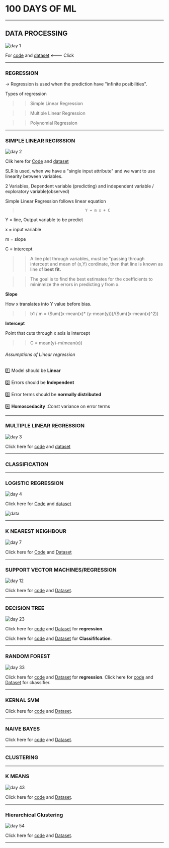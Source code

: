 # 100 DAYS OF ML
---

##  DATA PROCESSING

![day 1](https://user-images.githubusercontent.com/17926361/51560346-4c023f00-1eaa-11e9-854f-3ce6fefd059b.jpg)

For [code](https://github.com/subhashgowda/100daysofml/blob/master/Data%20Processing/Datapreprocessing.ipynb) and  [dataset](https://github.com/subhashgowda/100daysofml/blob/master/Data%20Processing/Data.csv) <--- Click

------
### REGRESSION

-> Regression is used when the prediction have "infinite posibilities".

Types of regression

>> Simple Linear Regression

>> Multiple Linear Regression 

>> Polynomial Regression

------
### SIMPLE LINEAR REGRSSION

![day 2](https://user-images.githubusercontent.com/17926361/51587733-ca40fe80-1f07-11e9-8f7d-3dc959eab890.jpg)

Clik here for [Code](https://github.com/subhashgowda/100daysofml/blob/master/Simple%20linear%20regression/Simplelinearregression.ipynb) and [dataset](https://github.com/subhashgowda/100daysofml/blob/master/Simple%20linear%20regression/studentscores.csv)

SLR is used, when we have a "single input attribute" and we want to use linearity between variables.

2 Variables, Dependent variable (predicting) and independent variable / exploratory variable(observed)

Simple Linear Regression follows linear equation 
 
   >                                   Y = m x + C
   
   Y = line, Output variable to be predict
   
   x = input variable
   
   m = slope
    
   C = intercept
   
>> A line plot through variables, must be "passing through intercept and mean of (x,Y) cordinate, then that line is known as line of **best** **fit.** 

>> The goal is to find the best estimates for the coefficients to mininmize the errors in predicting y from x.

 **Slope**
  
  How x translates into Y value before bias.

>>    b1 / m = (Sum((x-mean(x)* (y-mean(y)))/(Sum((x-mean(x)^2))

**Intercept**

Point that cuts through x axis is intercept

>>   C = mean(y)-m(mean(x))

###### Assumptions of Linear regression


  :one: Model should be **Linear**
  
  :two: Errors should be **Independent**
  
  :three: Error terms should be **normally distributed**
  
  :four: **Homoscedacity** :Const variance on error terms
  
 -------
 ### MULTIPLE LINEAR REGRESSION
 
 ![day 3](https://user-images.githubusercontent.com/17926361/51655635-87dcf780-1fc3-11e9-9543-be2431c8e8c8.jpg)

 Click here for [code](https://github.com/subhashgowda/100daysofml/blob/master/Multiple%20linear%20regression/Multiple%20linear%20regression.ipynb) and [dataset](https://github.com/subhashgowda/100daysofml/blob/master/Multiple%20linear%20regression/50_Startups.csv)

-------
### CLASSIFICATION


-------
### LOGISTIC REGRESSION

![day 4](https://user-images.githubusercontent.com/17926361/51655768-25382b80-1fc4-11e9-9af5-842d68258864.jpg)

Click here for [Code](https://github.com/subhashgowda/100daysofml/blob/master/Logistic%20regression/Logisticregession.ipynb) and [dataset](https://github.com/subhashgowda/100daysofml/blob/master/Logistic%20regression/Social_Network_Ads.csv)

![data](https://user-images.githubusercontent.com/17926361/51655771-2701ef00-1fc4-11e9-9df0-509fa0b28e17.PNG)



--------


### K NEAREST NEIGHBOUR

![day 7](https://user-images.githubusercontent.com/17926361/51655923-ce7f2180-1fc4-11e9-92d3-50928e2a463c.jpg)

Click here for [Code](https://github.com/subhashgowda/100daysofml/blob/master/K%20Nearest%20Neighbours/Knearestneighbors.ipynb) and [Dataset](https://github.com/subhashgowda/100daysofml/blob/master/K%20Nearest%20Neighbours/Social_Network_Ads.csv)

--------
### SUPPORT VECTOR MACHINES/REGRESSION

![day 12](https://user-images.githubusercontent.com/17926361/51656917-c0cb9b00-1fc8-11e9-80a6-234805a3c114.jpg)

Click here for [code](https://github.com/subhashgowda/100daysofml/blob/master/Support%20Vector%20Regression/svr.py) and [Dataset](https://github.com/subhashgowda/100daysofml/blob/master/Support%20Vector%20Regression/Position_Salaries.csv).

------

### DECISION TREE 

![day 23](https://user-images.githubusercontent.com/17926361/51657127-8d3d4080-1fc9-11e9-8f32-aefc44e5d5ce.jpg)

Click here for [code](https://github.com/subhashgowda/100daysofml/blob/master/Decision%20tree%20Regression/decision_tree_regression.py) and [Dataset](https://github.com/subhashgowda/100daysofml/blob/master/Decision%20tree%20Regression/Position_Salaries.csv) for **regression**.

Click here for [code](https://github.com/subhashgowda/100daysofml/blob/master/Decision%20Tree%20Classification/decision_tree_classification.py) and [Dataset](https://github.com/subhashgowda/100daysofml/blob/master/Decision%20Tree%20Classification/Social_Network_Ads.csv) for **Classififcation**.

-------

### RANDOM FOREST

![day 33](https://user-images.githubusercontent.com/17926361/51657139-94fce500-1fc9-11e9-9d5c-7f836b57189d.jpg)

Click here for [code](https://github.com/subhashgowda/100daysofml/blob/master/Random%20forest%20regression/random_forest_regression.py) and [Dataset](https://github.com/subhashgowda/100daysofml/blob/master/Random%20forest%20regression/Position_Salaries.csv) for **regression**.
Click here for [code](https://github.com/subhashgowda/100daysofml/blob/master/Random%20Forest%20Classification/random_forest_classification.py) and [Dataset](https://github.com/subhashgowda/100daysofml/blob/master/Random%20Forest%20Classification/Social_Network_Ads.csv) for ckassifier.

-------
### KERNAL SVM

Click here for [code](https://github.com/subhashgowda/100daysofml/blob/master/KernelSVM/kernel_svm.py) and [Dataset](https://github.com/subhashgowda/100daysofml/blob/master/KernelSVM/Social_Network_Ads.csv).

------
### NAIVE BAYES

Click here for [code](https://github.com/subhashgowda/100daysofml/blob/master/Naive%20Bayes/naive_bayes.py) and [Dataset](https://github.com/subhashgowda/100daysofml/blob/master/Naive%20Bayes/Social_Network_Ads.csv).

------

### CLUSTERING

------
### K MEANS 

![day 43](https://user-images.githubusercontent.com/17926361/51657141-962e1200-1fc9-11e9-99d4-8c2b1c9c23e9.jpg)

Click here for [code](https://github.com/subhashgowda/100daysofml/blob/master/Kmeans/kmeans.py) and [Dataset](https://github.com/subhashgowda/100daysofml/blob/master/Kmeans/Mall_Customers.csv).

-------

### Hierarchical Clustering 

![day 54](https://user-images.githubusercontent.com/17926361/51657143-975f3f00-1fc9-11e9-83d9-e4a836c568de.jpg)

Click here for [code](https://github.com/subhashgowda/100daysofml/blob/master/Hierarchical%20Clustering/hc.py) and [Dataset](https://github.com/subhashgowda/100daysofml/blob/master/Hierarchical%20Clustering/Mall_Customers.csv).

------

